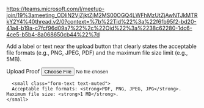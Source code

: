 https://teams.microsoft.com/l/meetup-join/19%3ameeting_ODliN2VjZjktZjM2MS00OGQ4LWFhMzUtZjAwNTJkMTRkY2Y4%40thread.v2/0?context=%7b%22Tid%22%3a%22f6fb95f2-bd20-41a4-b19a-c7fcf96d09a7%22%2c%22Oid%22%3a%2238c62280-1dc6-4ce5-b5b4-8a068650cb44%22%7d

Add a label or text near the upload button that clearly states the acceptable file formats (e.g., PNG, JPEG, PDF) and the maximum file size limit (e.g., 5MB).
 <div class="col-lg-4 col-sm-4" *ngIf="isHiringUpdate === true && openNumbersChanged">
        <div class="form-group ags-form-group">
          <label for="openNumbersProof" class="form-label">
            Upload Proof<span class="required"></span>
          </label>
          <input
            type="file"
            formControlName="openNumbersProof"
            class="form-control"
            accept=".pdf,.png,.jpg,.jpeg"
            (change)="onFileChange($event)"
            required
          />
        </div>
      </div>


      <small class="form-text text-muted">
      Acceptable file formats: <strong>PDF, PNG, JPEG, JPG</strong>. Maximum file size: <strong>1 MB</strong>.
    </small>
